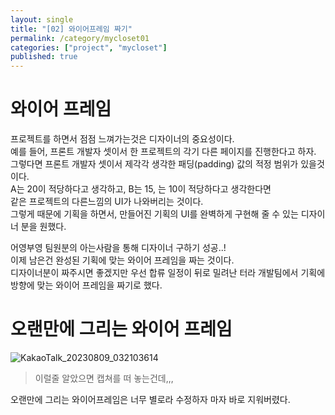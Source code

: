 ```yaml
---
layout: single
title: "[02] 와이어프레임 짜기"
permalink: /category/mycloset01
categories: ["project", "mycloset"]
published: true
---
```


# 와이어 프레임

프로젝트를 하면서 점점 느껴가는것은 디자이너의 중요성이다.  
예를 들어, 프론트 개발자 셋이서 한 프로젝트의 각기 다른 페이지를 진행한다고 하자.  
그렇다면 프론트 개발자 셋이서 제각각 생각한 패딩(padding) 값의 적정 범위가 있을것이다.  
A는 20이 적당하다고 생각하고, B는 15, 는 10이 적당하다고 생각한다면  
같은 프로젝트의 다른느낌의 UI가 나와버리는 것이다.  
그렇게 때문에 기획을 하면서, 만들어진 기획의 UI를 완벽하게 구현해 줄 수 있는 디자이너 분을 원했다.

어영부영 팀원분의 아는사람을 통해 디자이너 구하기 성공..!  
이제 남은건 완성된 기획에 맞는 와이어 프레임을 짜는 것이다.  
디자이너분이 짜주시면 좋겠지만 우선 합류 일정이 뒤로 밀려난 터라 개발팀에서 기획에 방향에 맞는 와이어 프레임을 짜기로 했다.

# 오랜만에 그리는 와이어 프레임

![KakaoTalk_20230809_032103614](https://github.com/yebin76/yebin76/assets/103884098/800392ab-6a6a-4f91-ad25-ca95977b8d02)

> 이럴줄 알았으면 캡쳐를 떠 놓는건데,,,

오랜만에 그리는 와이어프레임은 너무 별로라 수정하자 마자 바로 지워버렸다.
